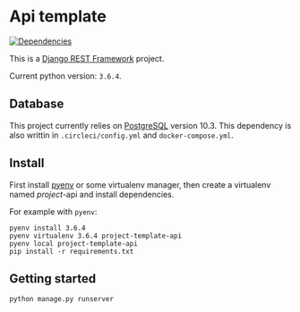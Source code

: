 # Api template

[![Dependencies](https://david-dm.org/gobadiah/project-template.svg?path=api)]()

This is a [Django REST Framework](http://www.django-rest-framework.org/) project.

Current python version: `3.6.4`.

## Database

This project currently relies on [PostgreSQL](https://www.postgresql.org/) version 10.3. This dependency is also writtin in `.circleci/config.yml` and `docker-compose.yml`.

## Install

First install [pyenv](https://github.com/pyenv/pyenv) or some virtualenv manager, then create a virtualenv named _project_-api and install dependencies.

For example with `pyenv`:

```
pyenv install 3.6.4
pyenv virtualenv 3.6.4 project-template-api
pyenv local project-template-api
pip install -r requirements.txt
```

## Getting started

```
python manage.py runserver
```
